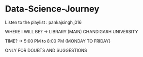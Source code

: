 # Data-Science-Journey

Listen to the playlist : pankajsingh_016

WHERE I WILL BE?  -> LIBRARY (MAIN) CHANDIGARH UNIVERSITY

TIME?    ->  5:00 PM to 8:00 PM {MONDAY TO FRIDAY}

ONLY FOR DOUBTS AND SUGGESTIONS
